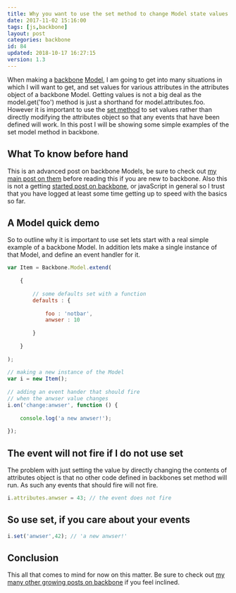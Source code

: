 ```yaml
---
title: Why you want to use the set method to change Model state values in backbone.
date: 2017-11-02 15:16:00
tags: [js,backbone]
layout: post
categories: backbone
id: 84
updated: 2018-10-17 16:27:15
version: 1.3
---
```


When making a [backbone](http://backbonejs.org/) [Model](http://backbonejs.org/#Model), I am going to get into many situations in which I will want to get, and set values for various attributes in the attributes object of a backbone Model. Getting values is not a big deal as the model.get('foo') method is just a shorthand for model.attributes.foo. However it is important to use the [set method](http://backbonejs.org/#Model-set) to set values rather than directly modifying the attributes object so that any events that have been defined will work. In this post I will be showing some simple examples of the set model method in backbone.

<!-- more -->

## What To know before hand

This is an advanced post on backbone Models, be sure to check out [my main post on them](/2017/11/02/backbone-model/) before reading this if you are new to backbone. Also this is not a getting [started post on backbone](/2017/11/01/backbone-getting-started/), or javaScript in general so I trust that you have logged at least some time getting up to speed with the basics so far.

## A Model quick demo 

So to outline why it is important to use set lets start with a real simple example of a backbone Model. In addition lets make a single instance of that Model, and define an event handler for it.

```js
var Item = Backbone.Model.extend(
 
    {
 
        // some defaults set with a function
        defaults : {
 
            foo : 'notbar',
            anwser : 10
 
        }
 
    }
 
);
 
// making a new instance of the Model
var i = new Item();
 
// adding an event hander that should fire
// when the anwser value changes
i.on('change:anwser', function () {
 
    console.log('a new anwser!');
 
});
```

## The event will not fire if I do not use set

The problem with just setting the value by directly changing the contents of attributes object is that no other code defined in backbones set method will run. As such any events that should fire will not fire.

```js
i.attributes.anwser = 43; // the event does not fire
```

## So use set, if you care about your events

```js
i.set('anwser',42); // 'a new anwser!'
```

## Conclusion

This all that comes to mind for now on this matter. Be sure to check out [my many other growing posts on backbone](/categories/backbone/) if you feel inclined.